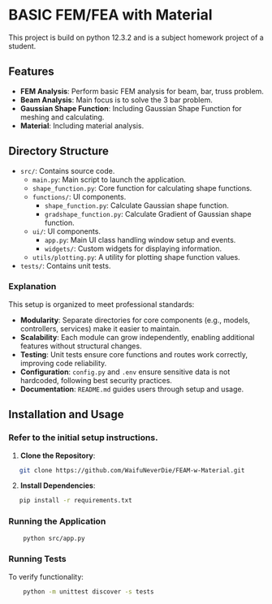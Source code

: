 # BASIC FEM/FEA with Material 
This project is build on python 12.3.2 and is a subject homework project of a student.
## Features
- **FEM Analysis**: Perform basic FEM analysis for beam, bar, truss problem.
- **Beam Analysis**: Main focus is to solve the 3 bar problem.
- **Gaussian Shape Function**: Including Gaussian Shape Function for meshing and calculating.
- **Material**: Including material analysis.

## Directory Structure
- `src/`: Contains source code.
    - `main.py`: Main script to launch the application.
    - `shape_function.py`: Core function for calculating shape functions.
    - `functions/`: UI components.
        - `shape_function.py`: Calculate Gaussian shape function.
        - `gradshape_function.py`: Calculate Gradient of Gaussian shape function.
    - `ui/`: UI components.
        - `app.py`: Main UI class handling window setup and events.
        - `widgets/`: Custom widgets for displaying information.
    - `utils/plotting.py`: A utility for plotting shape function values.
- `tests/`: Contains unit tests.


### Explanation

This setup is organized to meet professional standards:
- **Modularity**: Separate directories for core components (e.g., models, controllers, services) make it easier to maintain.
- **Scalability**: Each module can grow independently, enabling additional features without structural changes.
- **Testing**: Unit tests ensure core functions and routes work correctly, improving code reliability.
- **Configuration**: `config.py` and `.env` ensure sensitive data is not hardcoded, following best security practices.
- **Documentation**: `README.md` guides users through setup and usage.

## Installation and Usage
### Refer to the initial setup instructions.
1. **Clone the Repository**:
```bash
   git clone https://github.com/WaifuNeverDie/FEAM-w-Material.git
```
2. **Install Dependencies**:
```bash
   pip install -r requirements.txt
```
### Running the Application
```bash
    python src/app.py
```
### Running Tests
To verify functionality:

```bash
    python -m unittest discover -s tests
```

